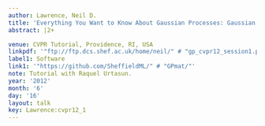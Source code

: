 ```yaml
---
author: Lawrence, Neil D.
title: 'Everything You Want to Know About Gaussian Processes: Gaussian Process Regression'
abstract: |2+

venue: CVPR Tutorial, Providence, RI, USA
linkpdf: '"ftp://ftp.dcs.shef.ac.uk/home/neil/" # "gp_cvpr12_session1.pdf"'
label1: Software
link1: '"https://github.com/SheffieldML/" # "GPmat/"'
note: Tutorial with Raquel Urtasun.
year: '2012'
month: '6'
day: '16'
layout: talk
key: Lawrence:cvpr12_1
---
```


